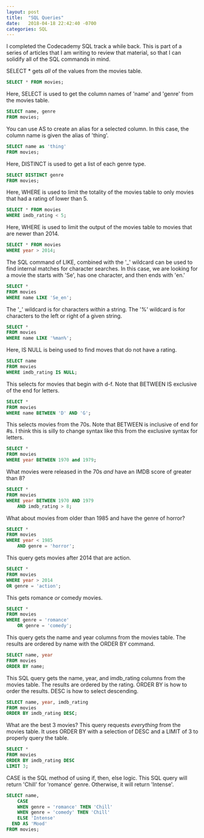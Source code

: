 ```yaml
---
layout: post
title:  "SQL Queries"
date:   2018-04-18 22:42:40 -0700
categories: SQL
---
```

I completed the Codecademy SQL track a while back. This is part of a series of articles that I am writing to review that material, so that I can solidify all of the SQL commands in mind.

SELECT \* gets *all* of the values from the movies table.
```sql
SELECT * FROM movies;
```

Here, SELECT is used to get the column names of 'name' and 'genre' from the movies table.
```sql
SELECT name, genre
FROM movies;
```

You can use AS to create an alias for a selected column. In this case, the column name is given the alias of 'thing'.
```sql
SELECT name as 'thing'
FROM movies;
```

Here, DISTINCT is used to get a list of each genre type.
```sql
SELECT DISTINCT genre
FROM movies;
```

Here, WHERE is used to limit the totality of the movies table to only movies that had a rating of lower than 5.
```sql
SELECT * FROM movies
WHERE imdb_rating < 5;
```

Here, WHERE is used to limit the output of the movies table to movies that are newer than 2014.
```sql
SELECT * FROM movies
WHERE year > 2014;
```

The SQL command of LIKE, combined with the '\_' wildcard can be used to find internal matches for character searches. In this case, we are looking for a movie the starts with 'Se', has one character, and then ends with 'en.'
```sql
SELECT *
FROM movies
WHERE name LIKE 'Se_en';
```

The '\_' wildcard is for characters *within* a string. The '%' wildcard is for characters to the left or right of a given string.
```sql
SELECT *
FROM movies
WHERE name LIKE '%man%';
```

Here, IS NULL is being used to find moves that do not have a rating.
```sql
SELECT name
FROM movies
WHERE imdb_rating IS NULL;
```

This selects for movies that begin with d-f. Note that BETWEEN IS exclusive of the end for letters.
```sql
SELECT *
FROM movies
WHERE name BETWEEN 'D' AND 'G';
```


This selects movies from the 70s. Note that BETWEEN is inclusive of end for #s. I think this is silly to change syntax like this from the exclusive syntax for letters.
```sql
SELECT *
FROM movies
WHERE year BETWEEN 1970 and 1979;
```

What movies were released in the 70s *and* have an IMDB score of greater than 8?
```sql
SELECT *
FROM movies
WHERE year BETWEEN 1970 AND 1979
	AND imdb_rating > 8;
```

What about movies from older than 1985 and have the genre of horror?
```sql
SELECT *
FROM movies
WHERE year < 1985
	AND genre = 'horror';
```

This query gets movies after 2014 that are action.
```sql
SELECT *
FROM movies
WHERE year > 2014
OR genre = 'action';
```

This gets romance *or* comedy movies.
```sql
SELECT *
FROM movies
WHERE genre = 'romance'
	OR genre = 'comedy';
```

This query gets the name and year columns from the movies table. The results are ordered by name with the ORDER BY command.
```sql
SELECT name, year
FROM movies
ORDER BY name;
```

This SQL query gets the name, year, and imdb_rating columns from the movies table. The results are ordered by the rating. ORDER BY is how to order the results. DESC is how to select descending.
```sql
SELECT name, year, imdb_rating
FROM movies
ORDER BY imdb_rating DESC;
```

What are the best 3 movies? This query requests *everything* from the movies table. It uses ORDER BY with a selection of DESC and a LIMIT of 3 to properly query the table.
```sql
SELECT *
FROM movies
ORDER BY imdb_rating DESC
LIMIT 3;
```

CASE is the SQL method of using if, then, else logic. This SQL query will return 'Chill' for 'romance' genre. Otherwise, it will return 'Intense'.
```sql
SELECT name,
	CASE
  	WHEN genre = 'romance' THEN 'Chill'
    WHEN genre = 'comedy' THEN 'Chill'
    ELSE 'Intense'
  END AS 'Mood'
FROM movies;
```
